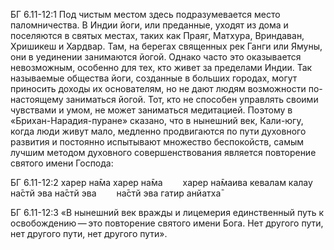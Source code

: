 БГ 6.11-12:1	Под чистым местом здесь подразумевается место паломничества. В Индии йоги, или преданные, уходят из дома и поселяются в святых местах, таких как Праяг, Матхура, Вриндаван, Хришикеш и Хардвар. Там, на берегах священных рек Ганги или Ямуны, они в уединении занимаются йогой. Однако часто это оказывается невозможным, особенно для тех, кто живет за пределами Индии. Так называемые общества йоги, созданные в больших городах, могут приносить доходы их основателям, но не дают людям возможности по-настоящему заниматься йогой. Тот, кто не способен управлять своими чувствами и умом, не может заниматься медитацией. Поэтому в «Брихан-Нарадия-пуране» сказано, что в нынешний век, Кали-югу, когда люди живут мало, медленно продвигаются по пути духовного развития и постоянно испытывают множество беспокойств, самым лучшим методом духовного совершенствования является повторение святого имени Господа:

БГ 6.11-12:2	харер на̄ма харер на̄ма   харер на̄маива кевалам калау на̄стй эва на̄стй эва   на̄стй эва гатир анйатха̄

БГ 6.11-12:3	«В нынешний век вражды и лицемерия единственный путь к освобождению — это повторение святого имени Бога. Нет другого пути, нет другого пути, нет другого пути».